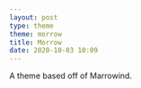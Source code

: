 ```yaml
---
layout: post
type: theme
theme: morrow
title: Morrow
date: 2020-10-03 10:09
---
```


A theme based off of Marrowind.
